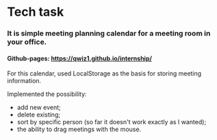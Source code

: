# Tech task
### It is simple meeting planning calendar for a meeting room in your office.
#### Github-pages: https://qwiz1.github.io/internship/

For this calendar, used LocalStorage as the basis for storing meeting information.

Implemented the possibility:

* add new event;
* delete existing;
* sort by specific person (so far it doesn't work exactly as I wanted);
* the ability to drag meetings with the mouse.
